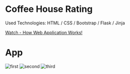 # Coffee House Rating
<p>Used Technologies: HTML / CSS / Bootstrap / Flask / Jinja</p>
<p><a href="https://www.youtube.com/watch?v=Ei4OxRduO5Q">Watch - How Web Application Works!</a></p>

# App
![first](https://user-images.githubusercontent.com/106172218/213034772-8ab17813-c2c5-4397-a10a-dfa3b8f155a7.jpg)
![second](https://user-images.githubusercontent.com/106172218/213034780-d8e4bd48-394f-49cc-873d-2043a33fb3cd.jpg)
![third](https://user-images.githubusercontent.com/106172218/213034787-6590da5c-8ae3-4aab-b90c-15654a86cbdb.jpg)
